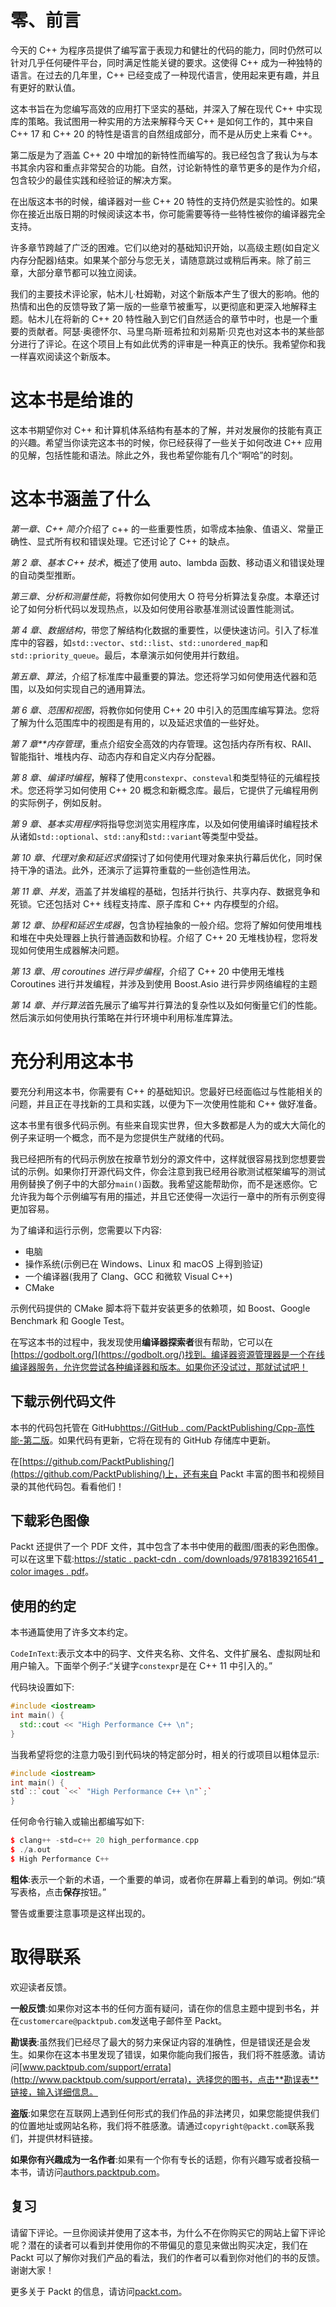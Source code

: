 # 零、前言

今天的 C++ 为程序员提供了编写富于表现力和健壮的代码的能力，同时仍然可以针对几乎任何硬件平台，同时满足性能关键的要求。这使得 C++ 成为一种独特的语言。在过去的几年里，C++ 已经变成了一种现代语言，使用起来更有趣，并且有更好的默认值。

这本书旨在为您编写高效的应用打下坚实的基础，并深入了解在现代 C++ 中实现库的策略。我试图用一种实用的方法来解释今天 C++ 是如何工作的，其中来自 C++ 17 和 C++ 20 的特性是语言的自然组成部分，而不是从历史上来看 C++。

第二版是为了涵盖 C++ 20 中增加的新特性而编写的。我已经包含了我认为与本书其余内容和重点非常契合的功能。自然，讨论新特性的章节更多的是作为介绍，包含较少的最佳实践和经验证的解决方案。

在出版这本书的时候，编译器对一些 C++ 20 特性的支持仍然是实验性的。如果你在接近出版日期的时候阅读这本书，你可能需要等待一些特性被你的编译器完全支持。

许多章节跨越了广泛的困难。它们以绝对的基础知识开始，以高级主题(如自定义内存分配器)结束。如果某个部分与您无关，请随意跳过或稍后再来。除了前三章，大部分章节都可以独立阅读。

我们的主要技术评论家，帖木儿·杜姆勒，对这个新版本产生了很大的影响。他的热情和出色的反馈导致了第一版的一些章节被重写，以更彻底和更深入地解释主题。帖木儿在将新的 C++ 20 特性融入到它们自然适合的章节中时，也是一个重要的贡献者。阿瑟·奥德怀尔、马里乌斯·班希拉和刘易斯·贝克也对这本书的某些部分进行了评论。在这个项目上有如此优秀的评审是一种真正的快乐。我希望你和我一样喜欢阅读这个新版本。

# 这本书是给谁的

这本书期望你对 C++ 和计算机体系结构有基本的了解，并对发展你的技能有真正的兴趣。希望当你读完这本书的时候，你已经获得了一些关于如何改进 C++ 应用的见解，包括性能和语法。除此之外，我也希望你能有几个“啊哈”的时刻。

# 这本书涵盖了什么

*第一章*、*C++ 简介*介绍了 c++ 的一些重要性质，如零成本抽象、值语义、常量正确性、显式所有权和错误处理。它还讨论了 C++ 的缺点。

*第 2 章*、*基本 C++ 技术*，概述了使用 auto、lambda 函数、移动语义和错误处理的自动类型推断。

*第三章*、*分析和测量性能*，将教你如何使用大 O 符号分析算法复杂度。本章还讨论了如何分析代码以发现热点，以及如何使用谷歌基准测试设置性能测试。

*第 4 章*、*数据结构*，带您了解结构化数据的重要性，以便快速访问。引入了标准库中的容器，如`std::vector`、`std::list`、`std::unordered_map`和`std::priority_queue`。最后，本章演示如何使用并行数组。

*第五章*、*算法*，介绍了标准库中最重要的算法。您还将学习如何使用迭代器和范围，以及如何实现自己的通用算法。

*第 6 章*、*范围和视图*，将教你如何使用 C++ 20 中引入的范围库编写算法。您将了解为什么范围库中的视图是有用的，以及延迟求值的一些好处。

*第 7 章**内存管理*，重点介绍安全高效的内存管理。这包括内存所有权、RAII、智能指针、堆栈内存、动态内存和自定义内存分配器。

*第 8 章*、*编译时编程*，解释了使用`constexpr`、`consteval`和类型特征的元编程技术。您还将学习如何使用 C++ 20 概念和新概念库。最后，它提供了元编程用例的实际例子，例如反射。

*第 9 章*、*基本实用程序*将指导您浏览实用程序库，以及如何使用编译时编程技术从诸如`std::optional`、`std::any`和`std::variant`等类型中受益。

*第 10 章*、*代理对象和延迟求值*探讨了如何使用代理对象来执行幕后优化，同时保持干净的语法。此外，还演示了运算符重载的一些创造性用法。

*第 11 章*、*并发*，涵盖了并发编程的基础，包括并行执行、共享内存、数据竞争和死锁。它还包括对 C++ 线程支持库、原子库和 C++ 内存模型的介绍。

*第 12 章*、*协程和延迟生成器*，包含协程抽象的一般介绍。您将了解如何使用堆栈和堆在中央处理器上执行普通函数和协程。介绍了 C++ 20 无堆栈协程，您将发现如何使用生成器解决问题。

*第 13 章*、*用 coroutines 进行异步编程*，介绍了 C++ 20 中使用无堆栈 Coroutines 进行并发编程，并涉及到使用 Boost.Asio 进行异步网络编程的主题

*第 14 章*、*并行算法*首先展示了编写并行算法的复杂性以及如何衡量它们的性能。然后演示如何使用执行策略在并行环境中利用标准库算法。

# 充分利用这本书

要充分利用这本书，你需要有 C++ 的基础知识。您最好已经面临过与性能相关的问题，并且正在寻找新的工具和实践，以便为下一次使用性能和 C++ 做好准备。

这本书里有很多代码示例。有些来自现实世界，但大多数都是人为的或大大简化的例子来证明一个概念，而不是为您提供生产就绪的代码。

我已经把所有的代码示例放在按章节划分的源文件中，这样就很容易找到您想要尝试的示例。如果你打开源代码文件，你会注意到我已经用谷歌测试框架编写的测试用例替换了例子中的大部分`main()`函数。我希望这能帮助你，而不是迷惑你。它允许我为每个示例编写有用的描述，并且它还使得一次运行一章中的所有示例变得更加容易。

为了编译和运行示例，您需要以下内容:

*   电脑
*   操作系统(示例已在 Windows、Linux 和 macOS 上得到验证)
*   一个编译器(我用了 Clang、GCC 和微软 Visual C++)
*   CMake

示例代码提供的 CMake 脚本将下载并安装更多的依赖项，如 Boost、Google Benchmark 和 Google Test。

在写这本书的过程中，我发现使用**编译器探索者**很有帮助，它可以在[https://godbolt.org/](https://godbolt.org/)找到。编译器资源管理器是一个在线编译器服务，允许您尝试各种编译器和版本。如果你还没试过，那就试试吧！

## 下载示例代码文件

本书的代码包托管在 GitHub[https://GitHub . com/PacktPublishing/Cpp-高性能-第二版](https://github.com/PacktPublishing/Cpp-High-Performance-Second-Edition)。如果代码有更新，它将在现有的 GitHub 存储库中更新。

在[https://github.com/PacktPublishing/](https://github.com/PacktPublishing/)上，还有来自 Packt 丰富的图书和视频目录的其他代码包。看看他们！

## 下载彩色图像

Packt 还提供了一个 PDF 文件，其中包含了本书中使用的截图/图表的彩色图像。可以在这里下载:[https://static . packt-cdn . com/downloads/9781839216541 _ color images . pdf](https://static.packt-cdn.com/downloads/9781839216541_ColorImages.pdf)。

## 使用的约定

本书通篇使用了许多文本约定。

`CodeInText`:表示文本中的码字、文件夹名称、文件名、文件扩展名、虚拟网址和用户输入。下面举个例子:“关键字`constexpr`是在 C++ 11 中引入的。”

代码块设置如下:

```cpp
#include <iostream>
int main() {
  std::cout << "High Performance C++ \n"; 
} 
```

当我希望将您的注意力吸引到代码块的特定部分时，相关的行或项目以粗体显示:

```cpp
#include <iostream>
int main() {
std`::`cout `<<` "High Performance C++ \n"`;`
} 
```

任何命令行输入或输出都编写如下:

```cpp
$ clang++ -std=c++ 20 high_performance.cpp
$ ./a.out
$ High Performance C++ 
```

**粗体**:表示一个新的术语，一个重要的单词，或者你在屏幕上看到的单词。例如:“填写表格，点击**保存**按钮。”

警告或重要注意事项是这样出现的。

# 取得联系

欢迎读者反馈。

**一般反馈**:如果你对这本书的任何方面有疑问，请在你的信息主题中提到书名，并在`customercare@packtpub.com`发送电子邮件至 Packt。

**勘误表**:虽然我们已经尽了最大的努力来保证内容的准确性，但是错误还是会发生。如果你在这本书里发现了错误，如果你能向我们报告，我们将不胜感激。请访问[www.packtpub.com/support/errata](http://www.packtpub.com/support/errata)，选择您的图书，点击**勘误表**链接，输入详细信息。

**盗版**:如果您在互联网上遇到任何形式的我们作品的非法拷贝，如果您能提供我们的位置地址或网站名称，我们将不胜感激。请通过`copyright@packt.com`联系我们，并提供材料链接。

**如果你有兴趣成为一名作者**:如果有一个你有专长的话题，你有兴趣写或者投稿一本书，请访问[authors.packtpub.com](http://authors.packtpub.com)。

## 复习

请留下评论。一旦你阅读并使用了这本书，为什么不在你购买它的网站上留下评论呢？潜在的读者可以看到并使用你的不带偏见的意见来做出购买决定，我们在 Packt 可以了解你对我们产品的看法，我们的作者可以看到你对他们的书的反馈。谢谢大家！

更多关于 Packt 的信息，请访问[packt.com](http://packt.com)。